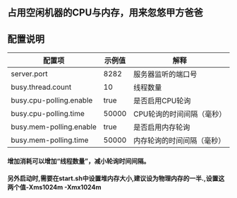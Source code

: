 ## 占用空闲机器的CPU与内存，用来忽悠甲方爸爸
## 配置说明
| 配置项                     | 示例值   | 解释                               |
|---------------------------|---------|-----------------------------------|
| server.port               | 8282    | 服务器监听的端口号                   |
| busy.thread.count         | 10      | 线程数量                        |
| busy.cpu-polling.enable   | true    | 是否启用CPU轮询          |
| busy.cpu-polling.time     | 50000   | CPU轮询的时间间隔（毫秒）              |
| busy.mem-polling.enable   | true    | 是否启用内存轮询           |
| busy.mem-polling.time     | 50000   | 内存轮询的时间间隔（毫秒）               |

#### 增加消耗可以增加“线程数量”，减小轮询时间间隔。
#### 另外启动时,需要在start.sh中设置堆内存大小,建议设为物理内存的一半.,设置这两个值-Xms1024m -Xmx1024m